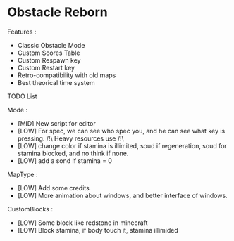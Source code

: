 # Obstacle Reborn

Features :
- Classic Obstacle Mode
- Custom Scores Table
- Custom Respawn key
- Custom Restart key
- Retro-compatibility with old maps
- Best theorical time system

TODO List

Mode :
- [MID] New script for editor
- [LOW] For spec, we can see who spec you, and he can see what key is pressing. /!\ Heavy resources use /!\
- [LOW] change color if stamina is illimited, soud if regeneration, soud for stamina blocked, and no think if none.
- [LOW] add a sond if stamina = 0

MapType :
- [LOW] Add some credits
- [LOW] More animation about windows, and better interface of windows.

CustomBlocks :
- [LOW] Some block like redstone in minecraft
- [LOW] Block stamina, if body touch it, stamina illimided
